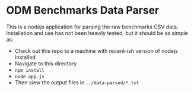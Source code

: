 # ODM Benchmarks Data Parser

This is a nodejs application for parsing the raw benchmarks CSV data.  Installation and use has not been heavily tested, but it should be as simple as:

* Check out this repo to a machine with recent-ish version of nodejs installed
* Navigate to this directory 
* `npm install`
* `node app.js`
* Then view the output files in `../data-parsed/*.txt`



